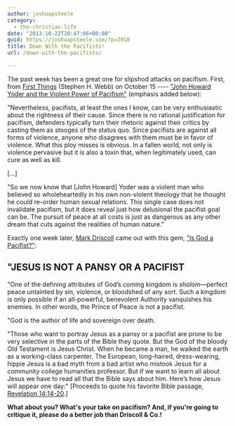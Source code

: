 ```yaml
---
author: joshuapsteele
category:
  - the-christian-life
date: "2013-10-22T20:47:06+00:00"
guid: https://joshuapsteele.com/?p=2918
title: Down With the Pacifists!
url: /down-with-the-pacifists/

---
```

The past week has been a great one for slipshod attacks on pacifism. First, from [First Things](http://www.firstthings.com/) (Stephen H. Webb) on October 15 ---- ["John Howard Yoder and the Violent Power of Pacifism"](http://www.firstthings.com/onthesquare/2013/10/john-howard-yoder-and-the-violent-power-of-pacifism) (emphasis added below):

"Nevertheless, pacifists, at least the ones I know, can be very enthusiastic about the rightness of their cause. Since there is no rational justification for pacifism, defenders typically turn their rhetoric against their critics by casting them as stooges of the status quo. Since pacifists are against all forms of violence, anyone who disagrees with them must be in favor of violence. What this ploy misses is obvious. In a fallen world, not only is violence pervasive but it is also a toxin that, when legitimately used, can cure as well as kill.

\[...\]

"So we now know that \[John Howard\] Yoder was a violent man who believed so wholeheartedly in his own non-violent theology that he thought he could re-order human sexual relations. This single case does not invalidate pacifism, but it does reveal just how delusional the pacifist goal can be. The pursuit of peace at all costs is just as dangerous as any other dream that cuts against the realities of human nature."

Exactly one week later, [Mark Driscoll](http://theresurgence.com/authors/mark-driscoll) came out with this gem, ["Is God a Pacifist?"](http://theresurgence.com/2013/10/22/is-god-a-pacifist):

## **"JESUS IS NOT A PANSY OR A PACIFIST**

"One of the defining attributes of God’s coming kingdom is _shalom_—perfect peace untainted by sin, violence, or bloodshed of any sort. Such a kingdom is only possible if an all-powerful, benevolent Authority vanquishes his enemies. In other words, the Prince of Peace is not a pacifist.

"God is the author of life and sovereign over death.

"Those who want to portray Jesus as a pansy or a pacifist are prone to be very selective in the parts of the Bible they quote. But the God of the bloody Old Testament is Jesus Christ. When he became a man, he walked the earth as a working-class carpenter. The European, long-haired, dress-wearing, hippie Jesus is a bad myth from a bad artist who mistook Jesus for a community college humanities professor. But if we want to learn all about Jesus we have to read all that the Bible says about him. Here’s how Jesus will appear one day:" \[Proceeds to quote his favorite Bible passage, [Revelation 14:14-20](http://biblia.com/bible/esv/Rev.%2014.14%E2%80%9320).\]

 **What about you? What's your take on pacifism? And, if you're going to critique it, please do a better job than Driscoll & Co.!**
